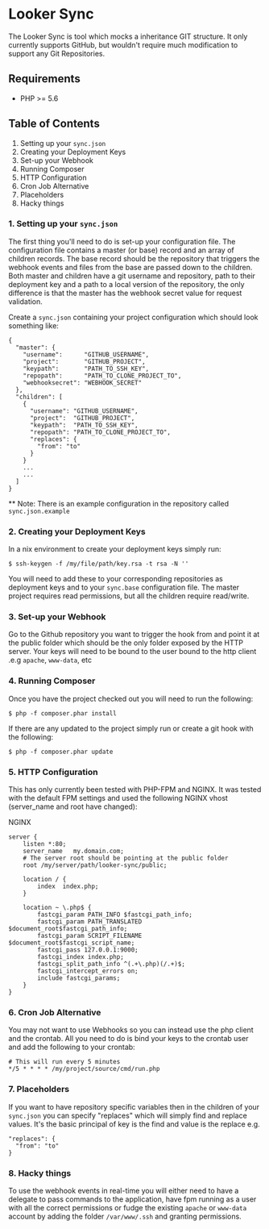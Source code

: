 # Looker Sync

The Looker Sync is tool which mocks a inheritance GIT structure. 
It only currently supports GitHub, but wouldn't require much modification to support any Git Repositories.

## Requirements
- PHP >= 5.6

## Table of Contents

1. Setting up your `sync.json`
2. Creating your Deployment Keys
3. Set-up your Webhook
4. Running Composer
5. HTTP Configuration
6. Cron Job Alternative
7. Placeholders
8. Hacky things


### 1. Setting up your `sync.json`

The first thing you'll need to do is set-up your configuration file. The configuration file contains a master (or base) record
and an array of children records. The base record should be the repository that triggers the webhook events and files from the base 
are passed down to the children. Both master and children have a git username and repository, path to their deployment key
and a path to a local version of the repository, the only difference is that the master has the webhook secret value for request validation.

Create a `sync.json` containing your project configuration which should look something like:
```
{
  "master": {
    "username":      "GITHUB_USERNAME",
    "project":       "GITHUB_PROJECT",
    "keypath":       "PATH_TO_SSH_KEY",
    "repopath":      "PATH_TO_CLONE_PROJECT_TO",
    "webhooksecret": "WEBHOOK_SECRET"
  },
  "children": [
    {
      "username": "GITHUB_USERNAME",
      "project":  "GITHUB_PROJECT",
      "keypath":  "PATH_TO_SSH_KEY",
      "repopath": "PATH_TO_CLONE_PROJECT_TO",
      "replaces": {
        "from": "to"
      }
    }
    ...
    ...
  ]
}
```

** Note: There is an example configuration in the repository called `sync.json.example`

### 2. Creating your Deployment Keys

In a nix environment to create your deployment keys simply run:

```
$ ssh-keygen -f /my/file/path/key.rsa -t rsa -N ''
```

You will need to add these to your corresponding repositories as deployment keys and to your `sync.base` configuration file. 
The master project requires read permissions, but all the children require read/write.

### 3. Set-up your Webhook

Go to the Github repository you want to trigger the hook from and point it at the public folder which should be the only folder exposed by the HTTP server. Your keys will need to 
be bound to the user bound to the http client .e.g `apache`, `www-data`, etc

### 4. Running Composer

Once you have the project checked out you will need to run the following:

```
$ php -f composer.phar install
```

If there are any updated to the project simply run or create a git hook with the following:

```
$ php -f composer.phar update
```

### 5. HTTP Configuration

This has only currently been tested with PHP-FPM and NGINX. It was tested with the default FPM settings and used the following NGINX vhost (server_name and root have changed):

NGINX
```
server {
    listen *:80;
    server_name   my.domain.com;
    # The server root should be pointing at the public folder
    root /my/server/path/looker-sync/public;

    location / {
        index  index.php;
    }

    location ~ \.php$ {
        fastcgi_param PATH_INFO $fastcgi_path_info;
        fastcgi_param PATH_TRANSLATED $document_root$fastcgi_path_info;
        fastcgi_param SCRIPT_FILENAME $document_root$fastcgi_script_name;
        fastcgi_pass 127.0.0.1:9000;
        fastcgi_index index.php;
        fastcgi_split_path_info ^(.+\.php)(/.+)$;
        fastcgi_intercept_errors on;
        include fastcgi_params;
    }
}
```

### 6. Cron Job Alternative

You may not want to use Webhooks so you can instead use the php client and the crontab. All you need to do is bind your 
keys to the crontab user and add the following to your crontab:

```
# This will run every 5 minutes
*/5 * * * * /my/project/source/cmd/run.php
```

### 7. Placeholders

If you want to have repository specific variables then in the children of your `sync.json` you can specify "replaces" which
will simply find and replace values. It's the basic principal of key is the find and value is the replace e.g.

```
"replaces": {
  "from": "to"
}
```

### 8. Hacky things

To use the webhook events in real-time you will either need to have a delegate to pass commands to the application,
have fpm running as a user with all the correct permissions or fudge the existing `apache` or `www-data` account by adding 
the folder `/var/www/.ssh` and granting permissions.
